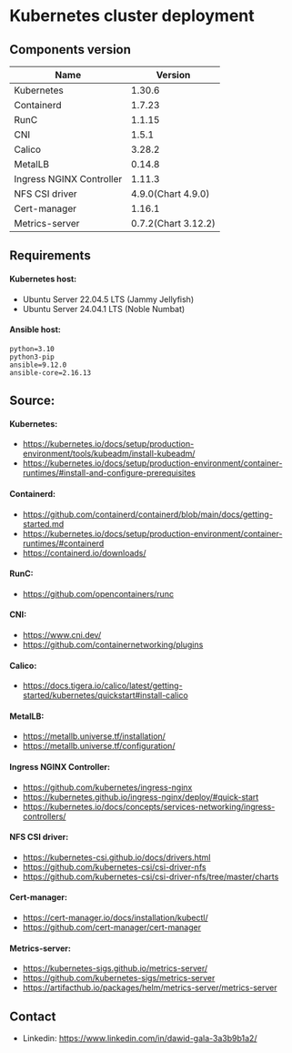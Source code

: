 # Kubernetes cluster deployment


## Components version


Name                     | Version    |
-------------------------|------------|
Kubernetes               | 1.30.6     |
Containerd               | 1.7.23     |
RunC                     | 1.1.15     |
CNI                      | 1.5.1      |
Calico                   | 3.28.2     |
MetalLB                  | 0.14.8     |
Ingress NGINX Controller | 1.11.3     |
NFS CSI driver           | 4.9.0(Chart 4.9.0)  |
Cert-manager             | 1.16.1     |
Metrics-server           | 0.7.2(Chart 3.12.2) |



## Requirements

#### Kubernetes host:
- Ubuntu Server 22.04.5 LTS (Jammy Jellyfish)
- Ubuntu Server 24.04.1 LTS (Noble Numbat)

#### Ansible host:
```console
python=3.10 
python3-pip
ansible=9.12.0
ansible-core=2.16.13
```

## Source:

#### Kubernetes:
- https://kubernetes.io/docs/setup/production-environment/tools/kubeadm/install-kubeadm/
- https://kubernetes.io/docs/setup/production-environment/container-runtimes/#install-and-configure-prerequisites

#### Containerd:
- https://github.com/containerd/containerd/blob/main/docs/getting-started.md 
- https://kubernetes.io/docs/setup/production-environment/container-runtimes/#containerd
- https://containerd.io/downloads/

#### RunC:
- https://github.com/opencontainers/runc

#### CNI:
- https://www.cni.dev/
- https://github.com/containernetworking/plugins

#### Calico:
- https://docs.tigera.io/calico/latest/getting-started/kubernetes/quickstart#install-calico

#### MetalLB:
- https://metallb.universe.tf/installation/
- https://metallb.universe.tf/configuration/

#### Ingress NGINX Controller:
- https://github.com/kubernetes/ingress-nginx
- https://kubernetes.github.io/ingress-nginx/deploy/#quick-start
- https://kubernetes.io/docs/concepts/services-networking/ingress-controllers/

#### NFS CSI driver:
- https://kubernetes-csi.github.io/docs/drivers.html
- https://github.com/kubernetes-csi/csi-driver-nfs
- https://github.com/kubernetes-csi/csi-driver-nfs/tree/master/charts

#### Cert-manager:
- https://cert-manager.io/docs/installation/kubectl/
- https://github.com/cert-manager/cert-manager

#### Metrics-server:
- https://kubernetes-sigs.github.io/metrics-server/
- https://github.com/kubernetes-sigs/metrics-server
- https://artifacthub.io/packages/helm/metrics-server/metrics-server


## Contact
- Linkedin: https://www.linkedin.com/in/dawid-gala-3a3b9b1a2/